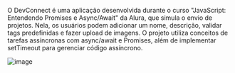 
O DevConnect é uma aplicação desenvolvida durante o curso "JavaScript: Entendendo Promises e Async/Await" da Alura, que simula o envio de projetos. Nela, os usuários podem adicionar um nome, descrição, validar tags predefinidas e fazer upload de imagens. O projeto utiliza conceitos de tarefas assíncronas com async/await e Promises, além de implementar setTimeout para gerenciar código assíncrono. 

![image](https://github.com/user-attachments/assets/522ee7ff-4260-4276-a055-08d0cdcf3537)
